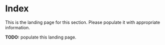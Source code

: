 # Index

This is the landing page for this section. Please populate it with appropriate information.

**TODO:** populate this landing page.
